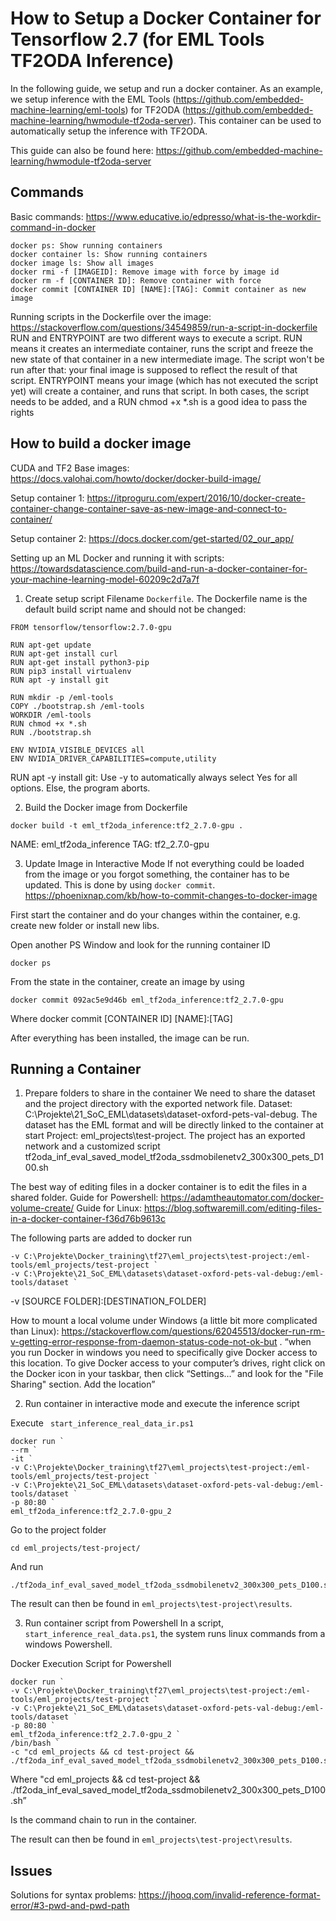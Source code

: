 # How to Setup a Docker Container for Tensorflow 2.7 (for EML Tools TF2ODA Inference)

In the following guide, we setup and run a docker container. As an example, we setup inference with the EML Tools (https://github.com/embedded-machine-learning/eml-tools) for TF2ODA (https://github.com/embedded-machine-learning/hwmodule-tf2oda-server). This container can be used to automatically setup the inference with TF2ODA.

This guide can also be found here: https://github.com/embedded-machine-learning/hwmodule-tf2oda-server   

## Commands
Basic commands: https://www.educative.io/edpresso/what-is-the-workdir-command-in-docker

```
docker ps: Show running containers
docker container ls: Show running containers
docker image ls: Show all images
docker rmi -f [IMAGEID]: Remove image with force by image id
docker rm -f [CONTAINER ID]: Remove container with force
docker commit [CONTAINER ID] [NAME]:[TAG]: Commit container as new image
```

Running scripts in the Dockerfile over the image: https://stackoverflow.com/questions/34549859/run-a-script-in-dockerfile
RUN and ENTRYPOINT are two different ways to execute a script. RUN means it creates an intermediate container, runs the script and freeze the new state of that container in a new intermediate image. The script won't be run after that: your final image is supposed to reflect the result of that script. ENTRYPOINT means your image (which has not executed the script yet) will create a container, and runs that script. In both cases, the script needs to be added, and a RUN chmod +x *.sh is a good idea to pass the rights


## How to build a docker image
CUDA and TF2 Base images: https://docs.valohai.com/howto/docker/docker-build-image/

Setup container 1: https://itproguru.com/expert/2016/10/docker-create-container-change-container-save-as-new-image-and-connect-to-container/

Setup container 2: https://docs.docker.com/get-started/02_our_app/

Setting up an ML Docker and running it with scripts: https://towardsdatascience.com/build-and-run-a-docker-container-for-your-machine-learning-model-60209c2d7a7f


1. Create setup script
Filename ```Dockerfile```. The Dockerfile name is the default build script name and should not be changed:
```
FROM tensorflow/tensorflow:2.7.0-gpu

RUN apt-get update
RUN apt-get install curl
RUN apt-get install python3-pip
RUN pip3 install virtualenv
RUN apt -y install git

RUN mkdir -p /eml-tools
COPY ./bootstrap.sh /eml-tools
WORKDIR /eml-tools
RUN chmod +x *.sh
RUN ./bootstrap.sh

ENV NVIDIA_VISIBLE_DEVICES all
ENV NVIDIA_DRIVER_CAPABILITIES=compute,utility 
```

RUN apt -y install git: Use -y to automatically always select Yes for all options. Else, the program aborts.


2. Build the Docker image from Dockerfile
```
docker build -t eml_tf2oda_inference:tf2_2.7.0-gpu .
```
NAME: eml_tf2oda_inference
TAG: tf2_2.7.0-gpu

3. Update Image in Interactive Mode
If not everything could be loaded from the image or you forgot something, the container has to be updated. This is done by using ```docker commit```. 
https://phoenixnap.com/kb/how-to-commit-changes-to-docker-image 

First start the container and do your changes within the container, e.g. create new folder or install new libs.

Open another PS Window and look for the running container ID
```
docker ps
```
From the state in the container, create an image by using 
```
docker commit 092ac5e9d46b eml_tf2oda_inference:tf2_2.7.0-gpu
```
Where docker commit [CONTAINER ID] [NAME]:[TAG]

After everything has been installed, the image can be run.

## Running a Container

1. Prepare folders to share in the container
We need to share the dataset and the project directory with the exported network file.
Dataset: C:\Projekte\21_SoC_EML\datasets\dataset-oxford-pets-val-debug. The dataset has the EML format and will be directly linked to the container at start
Project: eml_projects\test-project. The project has an exported network and a customized script tf2oda_inf_eval_saved_model_tf2oda_ssdmobilenetv2_300x300_pets_D100.sh

The best way of editing files in a docker container is to edit the files in a shared folder.
Guide for Powershell: https://adamtheautomator.com/docker-volume-create/
Guide for Linux: https://blog.softwaremill.com/editing-files-in-a-docker-container-f36d76b9613c

The following parts are added to docker run
```
-v C:\Projekte\Docker_training\tf27\eml_projects\test-project:/eml-tools/eml_projects/test-project `
-v C:\Projekte\21_SoC_EML\datasets\dataset-oxford-pets-val-debug:/eml-tools/dataset `
```
-v [SOURCE FOLDER]:[DESTINATION_FOLDER]

How to mount a local volume under Windows (a little bit more complicated than Linux): 
https://stackoverflow.com/questions/62045513/docker-run-rm-v-getting-error-response-from-daemon-status-code-not-ok-but . “when you run Docker in windows you need to specifically give Docker access to this location. To give Docker access to your computer’s drives, right click on the Docker icon in your taskbar, then click “Settings…” and look for the "File Sharing" section. Add the location”

2. Run container in interactive mode and execute the inference script

Execute ``` start_inference_real_data_ir.ps1```
```
docker run `
--rm `
-it `
-v C:\Projekte\Docker_training\tf27\eml_projects\test-project:/eml-tools/eml_projects/test-project `
-v C:\Projekte\21_SoC_EML\datasets\dataset-oxford-pets-val-debug:/eml-tools/dataset `
-p 80:80 `
eml_tf2oda_inference:tf2_2.7.0-gpu_2
```
Go to the project folder 
```
cd eml_projects/test-project/
```

And run

```
./tf2oda_inf_eval_saved_model_tf2oda_ssdmobilenetv2_300x300_pets_D100.sh 
```

The result can then be found in ```eml_projects\test-project\results```.

3. Run container script from Powershell
In a script, ``` start_inference_real_data.ps1```, the system runs linux commands from a windows Powershell.

Docker Execution Script for Powershell
```
docker run `
-v C:\Projekte\Docker_training\tf27\eml_projects\test-project:/eml-tools/eml_projects/test-project `
-v C:\Projekte\21_SoC_EML\datasets\dataset-oxford-pets-val-debug:/eml-tools/dataset `
-p 80:80 `
eml_tf2oda_inference:tf2_2.7.0-gpu_2 `
/bin/bash `
-c "cd eml_projects && cd test-project && ./tf2oda_inf_eval_saved_model_tf2oda_ssdmobilenetv2_300x300_pets_D100.sh" 
```

Where 
"cd eml_projects && 
cd test-project && 
./tf2oda_inf_eval_saved_model_tf2oda_ssdmobilenetv2_300x300_pets_D100.sh”

Is the command chain to run in the container.

The result can then be found in ```eml_projects\test-project\results```.


## Issues
Solutions for syntax problems: https://jhooq.com/invalid-reference-format-error/#3-pwd-and-pwd-path
